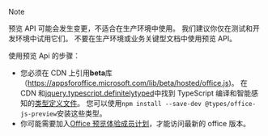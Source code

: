 > [!NOTE]
> 预览 API 可能会发生变更，不适合在生产环境中使用。 我们建议你仅在测试和开发环境中试用它们。 不要在生产环境或业务关键型文档中使用预览 API。
>
> 使用预览 Api 的步骤：
>
> - 您必须在 CDN 上引用**beta**库（https://appsforoffice.microsoft.com/lib/beta/hosted/office.js)。 在 CDN 和[jquery.typescript.definitelytyped](https://raw.githubusercontent.com/DefinitelyTyped/DefinitelyTyped/master/types/office-js-preview/index.d.ts)中找到 TypeScript 编译和智能感知的[类型定义文件](https://appsforoffice.microsoft.com/lib/beta/hosted/office.d.ts)。 您可以使用`npm install --save-dev @types/office-js-preview`安装这些类型。
> - 你可能需要加入[Office 预览体验成员计划](https://products.office.com/office-insider)，才能访问最新的 office 版本。